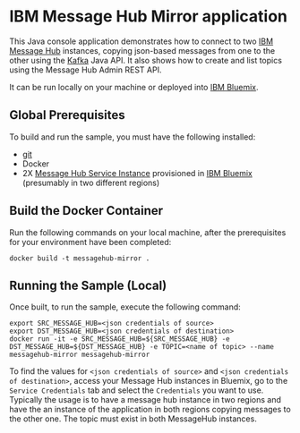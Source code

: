 # IBM Message Hub Mirror application
This Java console application demonstrates how to connect to two [IBM Message Hub](https://console.ng.bluemix.net/docs/services/MessageHub/index.html) instances, copying json-based messages from one to the other using the [Kafka](https://kafka.apache.org) Java API. It also shows how to create and list topics using the Message Hub Admin REST API.

It can be run locally on your machine or deployed into [IBM Bluemix](https://console.ng.bluemix.net/).


## Global Prerequisites
To build and run the sample, you must have the following installed:
* [git](https://git-scm.com/)
* Docker
* 2X [Message Hub Service Instance](https://console.ng.bluemix.net/catalog/services/message-hub/) provisioned in [IBM Bluemix](https://console.ng.bluemix.net/) (presumably in two different regions)

## Build the Docker Container
Run the following commands on your local machine, after the prerequisites for your environment have been completed:
```shell
docker build -t messagehub-mirror .
 ```
 
## Running the Sample (Local)
Once built, to run the sample, execute the following command:
```shell
export SRC_MESSAGE_HUB=<json credentials of source>
export DST_MESSAGE_HUB=<json credentials of destination>
docker run -it -e SRC_MESSAGE_HUB=${SRC_MESSAGE_HUB} -e DST_MESSAGE_HUB=${DST_MESSAGE_HUB} -e TOPIC=<name of topic> --name messagehub-mirror messagehub-mirror
```

To find the values for `<json credentials of source>` and `<json credentials of destination>`, access your Message Hub instances in Bluemix, go to the `Service Credentials` tab and select the `Credentials` you want to use.  Typically the usage is to have a message hub instance in two regions and have the an instance of the application in both regions copying messages to the other one.  The topic must exist in both MessageHub instances.



